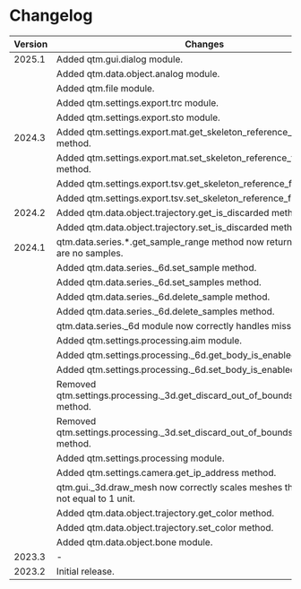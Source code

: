 # Changelog

| **Version** | **Changes** |
| ------ | ------ |
| 2025.1 | Added qtm.gui.dialog module. | 
|  | Added qtm.data.object.analog module. | 
|  | Added qtm.file module. | 
|  | Added qtm.settings.export.trc module. | 
|  | Added qtm.settings.export.sto module. | 
| 2024.3 | Added qtm.settings.export.mat.get_skeleton_reference_frame method. | 
|  | Added qtm.settings.export.mat.set_skeleton_reference_frame method. | 
|  | Added qtm.settings.export.tsv.get_skeleton_reference_frame method. | 
|  | Added qtm.settings.export.tsv.set_skeleton_reference_frame method. | 
| 2024.2 | Added qtm.data.object.trajectory.get_is_discarded method. | 
|  | Added qtm.data.object.trajectory.set_is_discarded method. | 
| 2024.1 | qtm.data.series.*.get_sample_range method now returns null if there are no samples. | 
|  | Added qtm.data.series._6d.set_sample method. | 
|  | Added qtm.data.series._6d.set_samples method. | 
|  | Added qtm.data.series._6d.delete_sample method. | 
|  | Added qtm.data.series._6d.delete_samples method. | 
|  | qtm.data.series._6d module now correctly handles missing samples. | 
|  | Added qtm.settings.processing.aim module. | 
|  | Added qtm.settings.processing._6d.get_body_is_enabled method. | 
|  | Added qtm.settings.processing._6d.set_body_is_enabled method. | 
|  | Removed qtm.settings.processing._3d.get_discard_out_of_bounds_intersections method. | 
|  | Removed qtm.settings.processing._3d.set_discard_out_of_bounds_intersections method. | 
|  | Added qtm.settings.processing module. | 
|  | Added qtm.settings.camera.get_ip_address method. | 
|  | qtm.gui._3d.draw_mesh now correctly scales meshes that have a size not equal to 1 unit. | 
|  | Added qtm.data.object.trajectory.get_color method. | 
|  | Added qtm.data.object.trajectory.set_color method. | 
|  | Added qtm.data.object.bone module. | 
| 2023.3 | - | 
| 2023.2 | Initial release. | 
